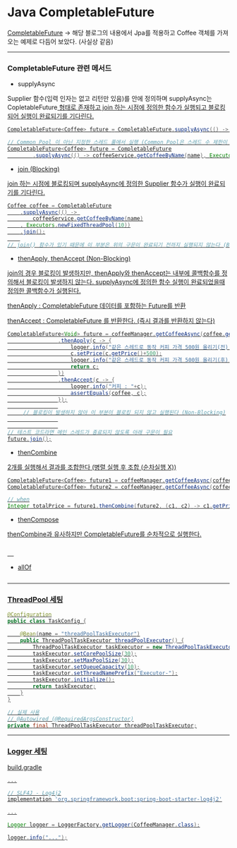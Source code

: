 # Java CompletableFuture

[CompletableFuture](https://brunch.co.kr/@springboot/267#comment) -> 해당 블로그의 내용에서 Jpa를 적용하고 Coffee 객체를 가져오는 예제로 다듬어 보았다. (사실상 같음)


---
### CompletableFuture 관련 메서드

- supplyAsync 

Supplier 함수(입력 인자는 없고 리턴만 있음)를 안에 정의하며 supplyAsync는 CopletableFuture<U> 형태로 존재하고 join 하는 시점에 정의한 함수가 실행되고 블로킹되어 실행이 완료되기를 기다린다.

```java
CompletableFuture<Coffee> future = CompletableFuture.supplyAsync(() -> coffeeService.getCoffeeByName(name));

// Common Pool 이 아닌 지정한 스레드 풀에서 실행 (Common Pool은 스레드 수 제한이 없어서 스레드가 많아지면 성능이 크게 저하될수 있음)
CompletableFuture<Coffee> future = CompletableFuture
        .supplyAsync(() -> coffeeService.getCoffeeByName(name), Executors.newFixedThreadPool(10));
```

- join (Blocking)

join 하는 시점에 블로킹되며 supplyAsync에 정의한 Supplier 함수가 실행이 완료되기를 기다린다.

```java
Coffee coffee = CompletableFuture
    .supplyAsync(() -> 
        coffeeService.getCoffeeByName(name)
    , Executors.newFixedThreadPool(10))
    .join();
    
// join() 함수가 있기 때문에 이 부분은 위의 구문이 완료되기 전까지 실행되지 않는다 (Blocking)
```

- thenApply, thenAccept (Non-Blocking)

join의 경우 블로킹이 발생하지만, thenApply와 thenAccept는 내부에 콜백함수를 정의해서 블로킹이 발생하지 않는다. supplyAsync에 정의한 함수 실행이 완료되었을때 정의한 콜백함수가 실행된다.

thenApply : CompletableFuture<T> 데이터를 포함하는 Future를 반환
    
thenAccept : CompletableFuture<Void> 를 반환한다. (즉시 결과를 반환하지 않는다)
    

```java
CompletableFuture<Void> future = coffeeManager.getCoffeeAsync(coffee.getName())
                .thenApply(c -> {
                    logger.info("같은 스레드로 동작 커피 가격 500원 올리기(전) "+c);
                    c.setPrice(c.getPrice()+500);
                    logger.info("같은 스레드로 동작 커피 가격 500원 올리기(후) "+c);
                    return c;
                })
                .thenAccept(c -> {
                    logger.info("커피 : "+c);
                    assertEquals(coffee, c);
                });
                
     // 블로킹이 발생하지 않아 이 부분이 블로킹 되지 않고 실행된다 (Non-Blocking)
                
                
// 테스트 코드라면 메인 스레드가 종료되지 않도록 아래 구문이 필요
future.join();
```

- thenCombine

2개를 실행해서 결과를 조합한다 (병렬 실행 후 조합 (순차실행 X))

```java
CompletableFuture<Coffee> future1 = coffeeManager.getCoffeeAsync(coffee1.getName());
CompletableFuture<Coffee> future2 = coffeeManager.getCoffeeAsync(coffee2.getName());

// when
Integer totalPrice = future1.thenCombine(future2, (c1, c2) -> c1.getPrice() + c2.getPrice()).join();
```

- thenCompose

thenCombine과 유사하지만 CompletableFuture를 순차적으로 실행한다.

```java

  
```

- allOf

```java

```

---
### ThreadPool 세팅

```java
@Configuration
public class TaskConfig {

    @Bean(name = "threadPoolTaskExecutor")
    public ThreadPoolTaskExecutor threadPoolExecutor() {
        ThreadPoolTaskExecutor taskExecutor = new ThreadPoolTaskExecutor();
        taskExecutor.setCorePoolSize(30);
        taskExecutor.setMaxPoolSize(30);
        taskExecutor.setQueueCapacity(10);
        taskExecutor.setThreadNamePrefix("Executor-");
        taskExecutor.initialize();
        return taskExecutor;
    }
}

// 실제 사용
// @Autowired (@RequiredArgsConstructor)
private final ThreadPoolTaskExecutor threadPoolTaskExecutor;

```

---
### Logger 세팅


build.gradle
```gradle
...

// SLF4J - Log4j2
implementation 'org.springframework.boot:spring-boot-starter-log4j2'

...
```

```java
Logger logger = LoggerFactory.getLogger(CoffeeManager.class);

logger.info("...");
```


